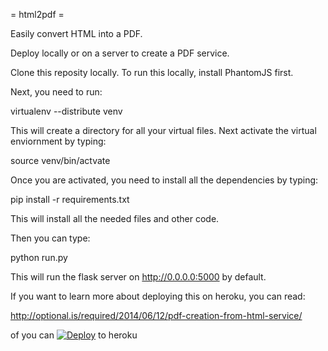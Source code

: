 = html2pdf =

Easily convert HTML into a PDF.

Deploy locally or on a server to create a PDF service.

Clone this reposity locally. To run this locally, install PhantomJS first. 

Next, you need to run:

virtualenv --distribute venv

This will create a directory for all your virtual files. Next activate the virtual enviornment by typing:

source venv/bin/actvate

Once you are activated, you need to install all the dependencies by typing:

pip install -r requirements.txt

This will install all the needed files and other code.

Then you can type:

python run.py

This will run the flask server on http://0.0.0.0:5000 by default.

If you want to learn more about deploying this on heroku, you can read:

http://optional.is/required/2014/06/12/pdf-creation-from-html-service/

of you can [![Deploy](https://www.herokucdn.com/deploy/button.png)](https://heroku.com/deploy) to heroku
